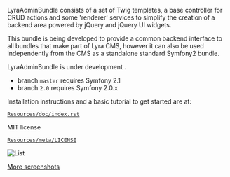 LyraAdminBundle consists of a set of Twig templates, a base controller for
CRUD actions and some 'renderer' services to simplify the creation of a
backend area powered by jQuery and jQuery UI widgets.

This bundle is being developed to provide a common backend interface to all
bundles that make part of Lyra CMS, however it can also be used independently
from the CMS as a standalone standard Symfony2 bundle.

LyraAdminBundle is under development .

* branch `master` requires Symfony 2.1
* branch `2.0` requires Symfony 2.0.x

Installation instructions and a basic tutorial to get started are at:

[`Resources/doc/index.rst`](https://github.com/mgiagnoni/LyraAdminBundle/blob/master/Resources/doc/index.rst)

MIT license

[`Resources/meta/LICENSE`](https://github.com/mgiagnoni/LyraAdminBundle/blob/master/Resources/meta/LICENSE)

![List](http://i1180.photobucket.com/albums/x402/mgiagnoni/lyra_admin_small.png)

[More screenshots](https://github.com/mgiagnoni/LyraAdminBundle/wiki)
